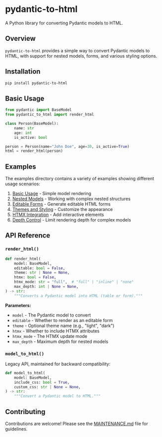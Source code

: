 # pydantic-to-html

A Python library for converting Pydantic models to HTML.

## Overview

`pydantic-to-html` provides a simple way to convert Pydantic models to HTML, with support for nested models, forms, and various styling options.

## Installation

```bash
pip install pydantic-to-html
```

## Basic Usage

```python
from pydantic import BaseModel
from pydantic_to_html import render_html

class Person(BaseModel):
    name: str
    age: int
    is_active: bool

person = Person(name="John Doe", age=30, is_active=True)
html = render_html(person)
```

## Examples

The examples directory contains a variety of examples showing different usage scenarios:

1. [Basic Usage](examples/01_basic_usage.py) - Simple model rendering
2. [Nested Models](examples/02_nested_models.py) - Working with complex nested structures
3. [Editable Forms](examples/03_editable_forms.py) - Generate editable HTML forms
4. [Themes and Styling](examples/04_themes_and_styling.py) - Customize the appearance
5. [HTMX Integration](examples/05_htmx_integration.py) - Add interactive elements
6. [Depth Control](examples/06_depth_control.py) - Limit rendering depth for complex models

## API Reference

### `render_html()`

```python
def render_html(
    model: BaseModel,
    editable: bool = False,
    theme: str | None = None,
    htmx: bool = False,
    htmx_mode: str = "full",  # "full" | "inline" | "none"
    max_depth: int | None = None,
) -> str:
    """Converts a Pydantic model into HTML (table or form)."""
```

**Parameters:**
- `model` - The Pydantic model to convert
- `editable` - Whether to render as an editable form
- `theme` - Optional theme name (e.g., "light", "dark")
- `htmx` - Whether to include HTMX attributes
- `htmx_mode` - The HTMX update mode
- `max_depth` - Maximum depth for nested models

### `model_to_html()`

Legacy API, maintained for backward compatibility:

```python
def model_to_html(
    model: BaseModel,
    include_css: bool = True,
    custom_css: str | None = None,
) -> str:
    """Convert a Pydantic model to HTML."""
```

## Contributing

Contributions are welcome! Please see the [MAINTENANCE.md](MAINTENANCE.md) file for guidelines.